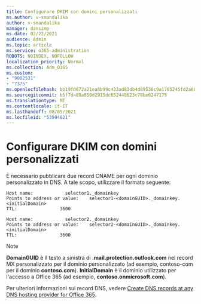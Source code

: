 ```yaml
---
title: Configurare DKIM con domini personalizzati
ms.author: v-smandalika
author: v-smandalika
manager: dansimp
ms.date: 02/22/2021
audience: Admin
ms.topic: article
ms.service: o365-administration
ROBOTS: NOINDEX, NOFOLLOW
localization_priority: Normal
ms.collection: Adm_O365
ms.custom:
- "9002531"
- "7375"
ms.openlocfilehash: bb19f0672a21ea8b99c433ad83db4d89536c9a1705245fd2a683471170ab51ee
ms.sourcegitcommit: b5f7da89a650d2915dc652449623c78be6247175
ms.translationtype: MT
ms.contentlocale: it-IT
ms.lasthandoff: 08/05/2021
ms.locfileid: "53994821"
---
```

# <a name="set-up-dkim-with-custom-domains"></a>Configurare DKIM con domini personalizzati

È necessario pubblicare due record CNAME per ogni dominio personalizzato in DNS. A tale scopo, utilizzare il formato seguente:

```console
Host name:            selector1._domainkey
Points to address or value:    selector1-<domainGUID>._domainkey.<initialDomain>
TTL:                3600

Host name:            selector2._domainkey
Points to address or value:    selector2-<domainGUID>._domainkey.<initialDomain>
TTL:                3600
```
> [!NOTE]
> **DomainGUID** è il testo a sinistra di **.mail.protection.outlook.com** nel record MX personalizzato per il dominio personalizzato (ad esempio, contoso-com per il dominio **contoso.com**). **InitialDomain** è il dominio utilizzato per l'accesso a Office 365 (ad esempio, **contoso.onmicrosoft.com**).

Per ulteriori informazioni sui record DNS, vedere [Create DNS records at any DNS hosting provider for Office 365](https://docs.microsoft.com/microsoft-365/admin/get-help-with-domains/create-dns-records-at-any-dns-hosting-provider).